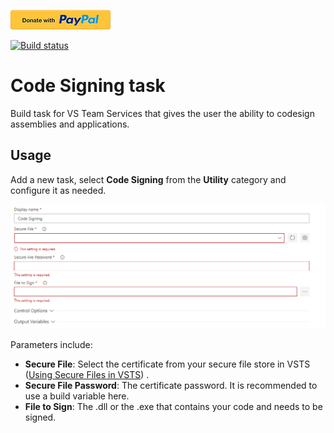 [![Donate](images/donate.png)](https://www.paypal.me/stefankert/5)

[![Build status](https://ci.appveyor.com/api/projects/status/759afxewfa7yxd33?svg=true)](https://ci.appveyor.com/project/StefanKert/vsts-codesigning-task)
# Code Signing task
Build task for VS Team Services that gives the user the ability to codesign assemblies and applications.

## Usage
Add a new task, select **Code Signing** from the **Utility** category and configure it as needed.

![Code Signing parameters](images/usage-parameters.png)

Parameters include:
- **Secure File**: Select the certificate from your secure file store in VSTS ([Using Secure Files in VSTS](https://docs.microsoft.com/en-us/vsts/build-release/concepts/library/secure-files?view=vsts)) .
- **Secure File Password**: The certificate password. It is recommended to use a build variable here.
- **File to Sign**: The .dll or the .exe that contains your code and needs to be signed.